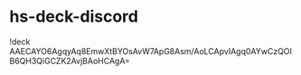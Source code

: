 # hs-deck-discord
!deck AAECAYO6AgqyAq8EmwXtBYOsAvW7ApG8Asm/AoLCApvIAgq0AYwCzQOIB6QH3QiGCZK2AvjBAoHCAgA=

